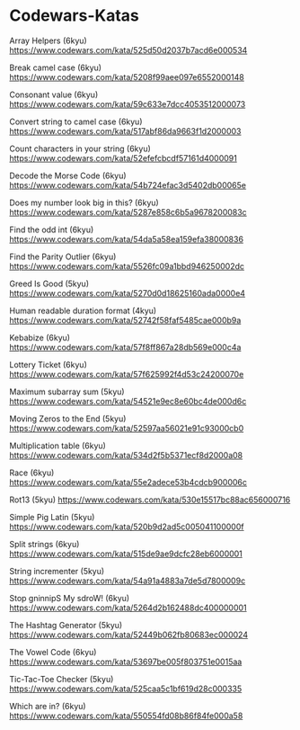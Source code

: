 # Codewars-Katas

Array Helpers (6kyu)
https://www.codewars.com/kata/525d50d2037b7acd6e000534

Break camel case (6kyu)
https://www.codewars.com/kata/5208f99aee097e6552000148

Consonant value (6kyu)
https://www.codewars.com/kata/59c633e7dcc4053512000073

Convert string to camel case (6kyu)
https://www.codewars.com/kata/517abf86da9663f1d2000003

Count characters in your string (6kyu)
https://www.codewars.com/kata/52efefcbcdf57161d4000091

Decode the Morse Code (6kyu)
https://www.codewars.com/kata/54b724efac3d5402db00065e

Does my number look big in this? (6kyu)
https://www.codewars.com/kata/5287e858c6b5a9678200083c

Find the odd int (6kyu)
https://www.codewars.com/kata/54da5a58ea159efa38000836

Find the Parity Outlier (6kyu)
https://www.codewars.com/kata/5526fc09a1bbd946250002dc

Greed Is Good (5kyu) 
https://www.codewars.com/kata/5270d0d18625160ada0000e4

Human readable duration format (4kyu)
https://www.codewars.com/kata/52742f58faf5485cae000b9a

Kebabize (6kyu)
https://www.codewars.com/kata/57f8ff867a28db569e000c4a

Lottery Ticket (6kyu)
https://www.codewars.com/kata/57f625992f4d53c24200070e

Maximum subarray sum (5kyu)
https://www.codewars.com/kata/54521e9ec8e60bc4de000d6c

Moving Zeros to the End (5kyu)
https://www.codewars.com/kata/52597aa56021e91c93000cb0

Multiplication table (6kyu)
https://www.codewars.com/kata/534d2f5b5371ecf8d2000a08

Race (6kyu)
https://www.codewars.com/kata/55e2adece53b4cdcb900006c

Rot13 (5kyu)
https://www.codewars.com/kata/530e15517bc88ac656000716

Simple Pig Latin (5kyu)
https://www.codewars.com/kata/520b9d2ad5c005041100000f

Split strings (6kyu)
https://www.codewars.com/kata/515de9ae9dcfc28eb6000001

String incrementer (5kyu)
https://www.codewars.com/kata/54a91a4883a7de5d7800009c

Stop gninnipS My sdroW! (6kyu)
https://www.codewars.com/kata/5264d2b162488dc400000001

The Hashtag Generator (5kyu)
https://www.codewars.com/kata/52449b062fb80683ec000024

The Vowel Code (6kyu)
https://www.codewars.com/kata/53697be005f803751e0015aa

Tic-Tac-Toe Checker (5kyu)
https://www.codewars.com/kata/525caa5c1bf619d28c000335

Which are in? (6kyu)
https://www.codewars.com/kata/550554fd08b86f84fe000a58

